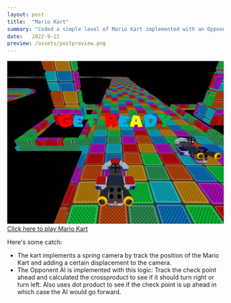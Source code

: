 ```yaml
---
layout: post
title:  "Mario Kart"
summary: "Coded a simple level of Mario Kart implemented with an Opponent AI."
date:   2022-9-22
preview: /assets/postpreview.png
---
```


![Picture 1](/assets/MarioKart.png)
[Click here to play Mario Kart](/assets/MarioKart/Lab08.html)

Here's some catch:

* The kart implements a spring camera by track the position of the Mario Kart and adding a certain displacement to the camera.
* The Opponent AI is implemented with this logic: Track the check point ahead and calculated the crossproduct to see if it should turn right or turn left. Also uses dot product to see if the check point is up ahead in which case the AI would go forward.
